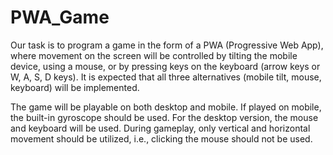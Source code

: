 # PWA_Game
Our task is to program a game in the form of a PWA (Progressive Web App), where movement on the screen will be controlled by tilting the mobile device, using a mouse, or by pressing keys on the keyboard (arrow keys or W, A, S, D keys). It is expected that all three alternatives (mobile tilt, mouse, keyboard) will be implemented.

The game will be playable on both desktop and mobile. If played on mobile, the built-in gyroscope should be used. For the desktop version, the mouse and keyboard will be used. During gameplay, only vertical and horizontal movement should be utilized, i.e., clicking the mouse should not be used.
